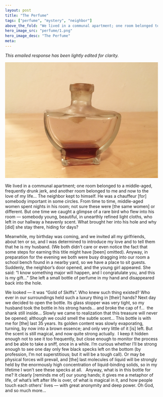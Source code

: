 ```yaml
---
layout: post
title: "The Perfume"
tags: ["perfume", "mystery", "neighbor"]
above_the_fold: "We lived in a communal apartment; one room belonged to a middle-aged, frequently drunk jerk, and another room belonged to me and now to the love of my life..."
hero_image_src: "perfume/1.png"
hero_image_desc: "The Perfume"
meta: 
---
```

_This emailed response has been lightly edited for clarity._


[![The little perfume bottle](/assets/img/perfume/1.png)](/assets/img/perfume/1.png)

We lived in a communal apartment; one room belonged to a middle-aged, frequently drunk jerk, and another room belonged to me and now to the love of my life... 
The neighbor kept to himself. He was a chauffeur [for] somebody important in some circles. From time to time, middle-aged women spent nights in his room; not sure these were [the same women] or different. But one time we caught a glimpse of a rare bird who flew into his room — somebody young, beautiful, in unearthly refined light cloths, who left in our hallway a heavenly scent. What brought her into his hole and why [did] she stay there, hiding for days?

Meanwhile, my birthday was coming, and we invited all my girlfriends, about ten or so, and I was determined to introduce my love and to tell them that he is my husband. (We both didn’t care or even notice the fact that some steps for earning this title might have [been] omitted). Anyway, in preparation for the evening we both were busy dragging into our room a school bench found in a nearby yard, so we have a place to sit guests. Suddenly, the neighbor’s door opened, and the young girl appeared. She said: “I know something major will happen, and I congratulate you, and this is my gift…” 
She left a small bottle of perfume in my hand and disappeared back into the hole.

We looked — it was “Gold of Skiffs”. Who knew such thing existed? Who ever in our surroundings held such a luxury thing in [their] hands?
Next day we decided to open the bottle. Its glass stopper was very tight, so my husband took the bottle in his strong hands... and broke the cap of f...  the shank still inside... Slowly we came to realization that this treasure will never be opened; although we could smell the subtle scent...
This bottle is with me for [the] last 35 years. Its golden content was slowly evaporating, turning, by now into a brown essence; and only very little of it [is] left. But the scent is still magical, and now quite strong actually. 
I keep it hidden enough not to see it too frequently, but close enough to monitor the process and be able to take a sniff, once in a while. I’m curious whether I’ll be strong enough to see one day only few black specks left on the bottom (by profession, I’m not superstitious; but it will be a tough call). Or may be physical forces will prevail, and [the] last molecules of liquid will be strongly held by the enormously high concentration of liquid-binding solids, so in my lifetime I won’t see these specks at all.  
Anyway, what is in this bottle for me? It clearly [reminds me of] our young hands; it gives me a metaphor of life, of what’s left after life is over, of what is magical in it, and how people touch each others' lives — with great anonymity and deep power. Oh God, and so much more...
